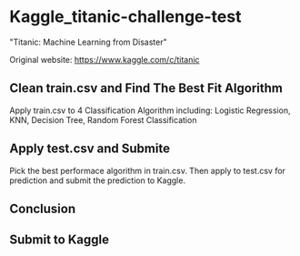 # Kaggle_titanic-challenge-test

"Titanic: Machine Learning from Disaster"

Original website: https://www.kaggle.com/c/titanic


## Clean train.csv and Find The Best Fit Algorithm
Apply train.csv to 4 Classification Algorithm including:
Logistic Regression, 
KNN, 
Decision Tree, 
Random Forest Classification

## Apply test.csv and Submite
Pick the best performace algorithm in train.csv. 
Then apply to test.csv for prediction and submit the prediction to Kaggle.

## Conclusion

## Submit to Kaggle


